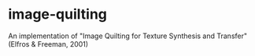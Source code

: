# image-quilting
An implementation of "Image Quilting for Texture Synthesis and Transfer"(Elfros &amp; Freeman, 2001)
